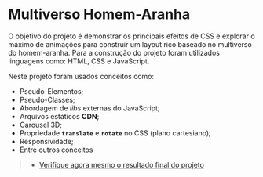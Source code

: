 # Multiverso Homem-Aranha

O objetivo do projeto é demonstrar os principais efeitos de CSS e explorar o máximo de animações para construir um layout rico baseado no multiverso do homem-aranha. Para a construção do projeto foram utilizados linguagens como: HTML, CSS e JavaScript.

Neste projeto foram usados conceitos como:
- Pseudo-Elementos;
- Pseudo-Classes;
- Abordagem de *libs* externas do JavaScript;
- Arquivos estáticos **CDN**;
- Carousel 3D;
- Propriedade **`translate`** e **`rotate`** no CSS (plano cartesiano);
- Responsividade;
- Entre outros conceitos


> - [Verifique agora mesmo o resultado final do projeto](https://nckz06.github.io/spider-man-multiverse/)